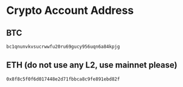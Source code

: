# Crypto Account Address

## BTC

`bc1qnunvkvsucrwwfu20ru69gucy956uqn6a84kpjg`

## ETH (do not use any L2, use mainnet please)

`0x8f8c5f0f6d017448e2d71fbbca8c9fe891ebd82f`
